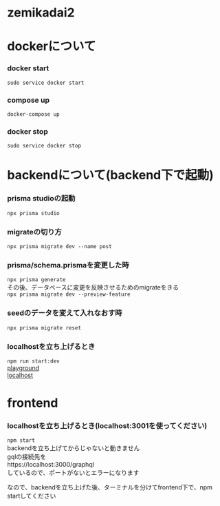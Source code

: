 # zemikadai2

# dockerについて  

### docker start
```sudo service docker start```

### compose up
```docker-compose up```

### docker stop
```sudo service docker stop```

# backendについて(backend下で起動)

### prisma studioの起動
```npx prisma studio```

### migrateの切り方
```npx prisma migrate dev --name post```

### prisma/schema.prismaを変更した時
```npx prisma generate```<br>
その後、データベースに変更を反映させるためのmigrateをきる<br>
```npx prisma migrate dev --preview-feature```

### seedのデータを変えて入れなおす時
```npx prisma migrate reset```

### localhostを立ち上げるとき
```npm run start:dev```<br>
[playground](http://localhost:3000/graphql)<br>
[localhost](http://localhost:3000)<br>

# frontend

### localhostを立ち上げるとき(localhost:3001を使ってください)
```npm start```<br>
backendを立ち上げてからじゃないと動きません<br>
gqlの接続先を<br>
https://localhost:3000/graphql<br>
しているので、ポートがないとエラーになります

なので、backendを立ち上げた後、ターミナルを分けてfrontend下で、npm startしてください

